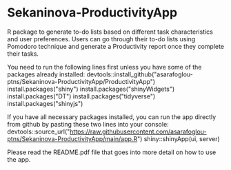 # Sekaninova-ProductivityApp
R package to generate to-do lists based on different task characteristics and user preferences. Users can go through their to-do lists using Pomodoro technique and generate a Productivity report once they complete their tasks. 

You need to run the following lines first unless you have some of the packages already installed:
devtools::install_github("asarafoglou-ptns/Sekaninova-ProductivityApp/ProductivityApp")
install.packages("shiny")
install.packages("shinyWidgets")
install.packages("DT")
install.packages("tidyverse")
install.packages("shinyjs")

If you have all necessary packages installed, you can run the app directly from github by pasting these two lines into your console:
devtools::source_url("https://raw.githubusercontent.com/asarafoglou-ptns/Sekaninova-ProductivityApp/main/app.R")
shiny::shinyApp(ui, server)

Please read the README.pdf file that goes into more detail on how to use the app. 
